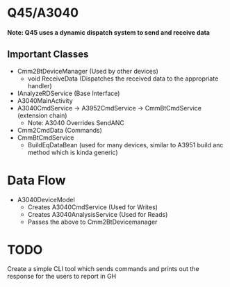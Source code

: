 # Q45/A3040
#### Note: Q45 uses a dynamic dispatch system to send and receive data 


## Important Classes 
- Cmm2BtDeviceManager (Used by other devices)
    - void ReceiveData (Dispatches the received data to the appropriate handler)
- IAnalyzeRDService (Base Interface)
- A3040MainActivity
- A3040CmdService -> A3952CmdService -> CmmBtCmdService (extension chain)
    - Note: A3040 Overrides SendANC
- Cmm2CmdData (Commands)
- CmmBtCmdService
    - BuildEqDataBean (used for many devices, similar to A3951 build anc method which is kinda generic)


# Data Flow
- A3040DeviceModel
    - Creates A3040CmdService (Used for Writes)
    - Creates A3040AnalysisService (Used for Reads)
    - Passes the above to Cmm2BtDevicemanager 

# TODO
Create a simple CLI tool which sends commands and prints out the response for the users to report in GH